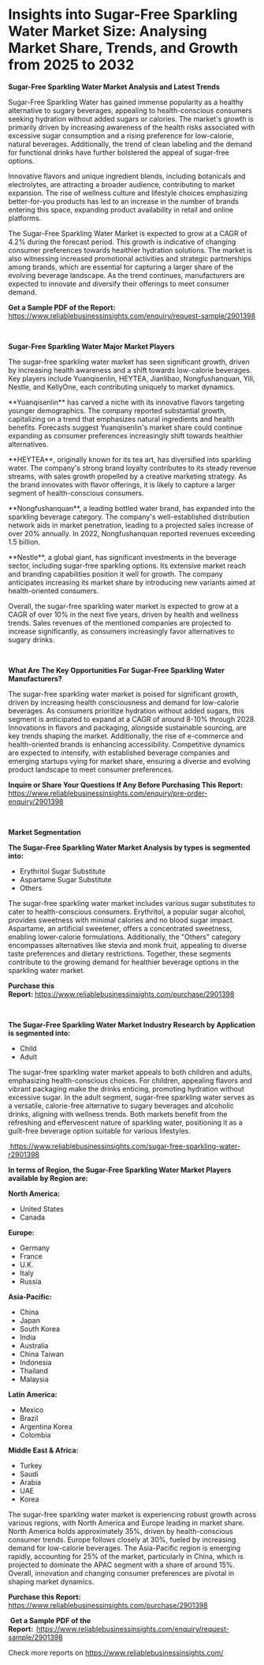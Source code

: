 <p><h1>Insights into Sugar-Free Sparkling Water Market Size: Analysing Market Share, Trends, and Growth from 2025 to 2032</h1></p><p><strong>Sugar-Free Sparkling Water Market Analysis and Latest Trends</strong></p>
<p><p>Sugar-Free Sparkling Water has gained immense popularity as a healthy alternative to sugary beverages, appealing to health-conscious consumers seeking hydration without added sugars or calories. The market's growth is primarily driven by increasing awareness of the health risks associated with excessive sugar consumption and a rising preference for low-calorie, natural beverages. Additionally, the trend of clean labeling and the demand for functional drinks have further bolstered the appeal of sugar-free options.</p><p>Innovative flavors and unique ingredient blends, including botanicals and electrolytes, are attracting a broader audience, contributing to market expansion. The rise of wellness culture and lifestyle choices emphasizing better-for-you products has led to an increase in the number of brands entering this space, expanding product availability in retail and online platforms.</p><p>The Sugar-Free Sparkling Water Market is expected to grow at a CAGR of 4.2% during the forecast period. This growth is indicative of changing consumer preferences towards healthier hydration solutions. The market is also witnessing increased promotional activities and strategic partnerships among brands, which are essential for capturing a larger share of the evolving beverage landscape. As the trend continues, manufacturers are expected to innovate and diversify their offerings to meet consumer demand.</p></p>
<p><strong>Get a Sample PDF of the Report:&nbsp;</strong> <a href="https://www.reliablebusinessinsights.com/enquiry/request-sample/2901398?utm_campaign=3133&utm_medium=2&utm_source=Github&utm_content=ia&utm_term=16032025&utm_id=sugar-free-sparkling-water">https://www.reliablebusinessinsights.com/enquiry/request-sample/2901398</a></p>
<p>&nbsp;</p>
<p><strong>Sugar-Free Sparkling Water Major Market Players</strong></p>
<p><p>The sugar-free sparkling water market has seen significant growth, driven by increasing health awareness and a shift towards low-calorie beverages. Key players include Yuanqisenlin, HEYTEA, Jianlibao, Nongfushanquan, Yili, Nestle, and KellyOne, each contributing uniquely to market dynamics.</p><p>**Yuanqisenlin** has carved a niche with its innovative flavors targeting younger demographics. The company reported substantial growth, capitalizing on a trend that emphasizes natural ingredients and health benefits. Forecasts suggest Yuanqisenlin's market share could continue expanding as consumer preferences increasingly shift towards healthier alternatives.</p><p>**HEYTEA**, originally known for its tea art, has diversified into sparkling water. The company's strong brand loyalty contributes to its steady revenue streams, with sales growth propelled by a creative marketing strategy. As the brand innovates with flavor offerings, it is likely to capture a larger segment of health-conscious consumers.</p><p>**Nongfushanquan**, a leading bottled water brand, has expanded into the sparkling beverage category. The company's well-established distribution network aids in market penetration, leading to a projected sales increase of over 20% annually. In 2022, Nongfushanquan reported revenues exceeding 1.5 billion.</p><p>**Nestle**, a global giant, has significant investments in the beverage sector, including sugar-free sparkling options. Its extensive market reach and branding capabilities position it well for growth. The company anticipates increasing its market share by introducing new variants aimed at health-oriented consumers.</p><p>Overall, the sugar-free sparkling water market is expected to grow at a CAGR of over 10% in the next five years, driven by health and wellness trends. Sales revenues of the mentioned companies are projected to increase significantly, as consumers increasingly favor alternatives to sugary drinks.</p></p>
<p>&nbsp;</p>
<p><strong>What Are The Key Opportunities For Sugar-Free Sparkling Water Manufacturers?</strong></p>
<p><p>The sugar-free sparkling water market is poised for significant growth, driven by increasing health consciousness and demand for low-calorie beverages. As consumers prioritize hydration without added sugars, this segment is anticipated to expand at a CAGR of around 8-10% through 2028. Innovations in flavors and packaging, alongside sustainable sourcing, are key trends shaping the market. Additionally, the rise of e-commerce and health-oriented brands is enhancing accessibility. Competitive dynamics are expected to intensify, with established beverage companies and emerging startups vying for market share, ensuring a diverse and evolving product landscape to meet consumer preferences.</p></p>
<p><strong>Inquire or Share Your Questions If Any Before Purchasing This Report:</strong> <a href="https://www.reliablebusinessinsights.com/enquiry/pre-order-enquiry/2901398?utm_campaign=3133&utm_medium=2&utm_source=Github&utm_content=ia&utm_term=16032025&utm_id=sugar-free-sparkling-water">https://www.reliablebusinessinsights.com/enquiry/pre-order-enquiry/2901398</a></p>
<p>&nbsp;</p>
<p><strong>Market Segmentation</strong></p>
<p><strong>The Sugar-Free Sparkling Water Market Analysis by types is segmented into:</strong></p>
<p><ul><li>Erythritol Sugar Substitute</li><li>Aspartame Sugar Substitute</li><li>Others</li></ul></p>
<p><p>The sugar-free sparkling water market includes various sugar substitutes to cater to health-conscious consumers. Erythritol, a popular sugar alcohol, provides sweetness with minimal calories and no blood sugar impact. Aspartame, an artificial sweetener, offers a concentrated sweetness, enabling lower-calorie formulations. Additionally, the "Others" category encompasses alternatives like stevia and monk fruit, appealing to diverse taste preferences and dietary restrictions. Together, these segments contribute to the growing demand for healthier beverage options in the sparkling water market.</p></p>
<p><strong>Purchase this Report:&nbsp;</strong><a href="https://www.reliablebusinessinsights.com/purchase/2901398?utm_campaign=3133&utm_medium=2&utm_source=Github&utm_content=ia&utm_term=16032025&utm_id=sugar-free-sparkling-water">https://www.reliablebusinessinsights.com/purchase/2901398</a></p>
<p>&nbsp;</p>
<p><strong>The Sugar-Free Sparkling Water Market Industry Research by Application is segmented into:</strong></p>
<p><ul><li>Child</li><li>Adult</li></ul></p>
<p><p>The sugar-free sparkling water market appeals to both children and adults, emphasizing health-conscious choices. For children, appealing flavors and vibrant packaging make the drinks enticing, promoting hydration without excessive sugar. In the adult segment, sugar-free sparkling water serves as a versatile, calorie-free alternative to sugary beverages and alcoholic drinks, aligning with wellness trends. Both markets benefit from the refreshing and effervescent nature of sparkling water, positioning it as a guilt-free beverage option suitable for various lifestyles.</p></p>
<p><a href="https://www.reliablebusinessinsights.com/sugar-free-sparkling-water-r2901398?utm_campaign=3133&utm_medium=2&utm_source=Github&utm_content=ia&utm_term=16032025&utm_id=sugar-free-sparkling-water">&nbsp;https://www.reliablebusinessinsights.com/sugar-free-sparkling-water-r2901398</a></p>
<p><strong>In terms of Region, the Sugar-Free Sparkling Water Market Players available by Region are:</strong></p>
<p>
    <p> <strong> North America: </strong>
        <ul>
            <li>United States</li>
            <li>Canada</li>
        </ul>
        </p> 
    <p> <strong> Europe: </strong>
        <ul>
            <li>Germany</li>
            <li>France</li>
            <li>U.K.</li>
            <li>Italy</li>
            <li>Russia</li>
        </ul>
        </p> 
    <p> <strong> Asia-Pacific: </strong>
        <ul>
            <li>China</li>
            <li>Japan</li>
            <li>South Korea</li>
            <li>India</li>
            <li>Australia</li>
            <li>China Taiwan</li>
            <li>Indonesia</li>
            <li>Thailand</li>
            <li>Malaysia</li>
        </ul>
        </p> 
    <p> <strong> Latin America: </strong>
        <ul>
            <li>Mexico</li>
            <li>Brazil</li>
            <li>Argentina Korea</li>
            <li>Colombia</li>
        </ul>
        </p> 
    <p> <strong> Middle East & Africa: </strong>
        <ul>
            <li>Turkey</li>
            <li>Saudi</li>
            <li>Arabia</li>
            <li>UAE</li>
            <li>Korea</li>
        </ul>
    </p>
    </p>
<p><p>The sugar-free sparkling water market is experiencing robust growth across various regions, with North America and Europe leading in market share. North America holds approximately 35%, driven by health-conscious consumer trends. Europe follows closely at 30%, fueled by increasing demand for low-calorie beverages. The Asia-Pacific region is emerging rapidly, accounting for 25% of the market, particularly in China, which is projected to dominate the APAC segment with a share of around 15%. Overall, innovation and changing consumer preferences are pivotal in shaping market dynamics.</p></p>
<p><strong>Purchase this Report: </strong><a href="https://www.reliablebusinessinsights.com/purchase/2901398?utm_campaign=3133&utm_medium=2&utm_source=Github&utm_content=ia&utm_term=16032025&utm_id=sugar-free-sparkling-water">https://www.reliablebusinessinsights.com/purchase/2901398</a></p>
<p>&nbsp;<strong>Get a Sample PDF of the Report:&nbsp;&nbsp;</strong><a href="https://www.reliablebusinessinsights.com/enquiry/request-sample/2901398?utm_campaign=3133&utm_medium=2&utm_source=Github&utm_content=ia&utm_term=16032025&utm_id=sugar-free-sparkling-water">https://www.reliablebusinessinsights.com/enquiry/request-sample/2901398</a></p>
<p><strong></strong></p>
<p>Check more reports on <a href="https://www.reliablebusinessinsights.com/?utm_campaign=3133&utm_medium=2&utm_source=Github&utm_content=ia&utm_term=16032025&utm_id=sugar-free-sparkling-water">https://www.reliablebusinessinsights.com/</a></p>